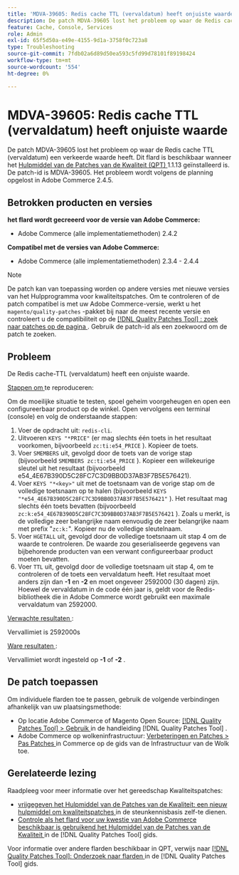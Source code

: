 ```yaml
---
title: 'MDVA-39605: Redis cache TTL (vervaldatum) heeft onjuiste waarde'
description: De patch MDVA-39605 lost het probleem op waar de Redis cache TTL (vervaldatum) een verkeerde waarde heeft. Deze patch is beschikbaar wanneer [Quality Patches Tool (QPT)] (https://experienceleague.adobe.com/en/docs/commerce-operations/tools/quality-patches-tool/quality-patches-tool-to-self-serve-quality-patches) 1.1.13 is geïnstalleerd. De patch-id is MDVA-39605. Het probleem wordt volgens de planning opgelost in Adobe Commerce 2.4.5.
feature: Cache, Console, Services
role: Admin
exl-id: 65f5d50a-e49e-4155-9d1a-3758f0c723a8
type: Troubleshooting
source-git-commit: 7fdb02a6d89d50ea593c5fd99d78101f89198424
workflow-type: tm+mt
source-wordcount: '554'
ht-degree: 0%

---
```


# MDVA-39605: Redis cache TTL (vervaldatum) heeft onjuiste waarde

De patch MDVA-39605 lost het probleem op waar de Redis cache TTL (vervaldatum) een verkeerde waarde heeft. Dit flard is beschikbaar wanneer het [ Hulpmiddel van de Patches van de Kwaliteit (QPT) ](https://experienceleague.adobe.com/en/docs/commerce-operations/tools/quality-patches-tool/quality-patches-tool-to-self-serve-quality-patches) 1.1.13 geïnstalleerd is. De patch-id is MDVA-39605. Het probleem wordt volgens de planning opgelost in Adobe Commerce 2.4.5.

## Betrokken producten en versies

**het flard wordt gecreeerd voor de versie van Adobe Commerce:**

* Adobe Commerce (alle implementatiemethoden) 2.4.2

**Compatibel met de versies van Adobe Commerce:**

* Adobe Commerce (alle implementatiemethoden) 2.3.4 - 2.4.4

>[!NOTE]
>
>De patch kan van toepassing worden op andere versies met nieuwe versies van het Hulpprogramma voor kwaliteitspatches. Om te controleren of de patch compatibel is met uw Adobe Commerce-versie, werkt u het `magento/quality-patches` -pakket bij naar de meest recente versie en controleert u de compatibiliteit op de [[!DNL Quality Patches Tool] : zoek naar patches op de pagina ](https://experienceleague.adobe.com/en/docs/commerce-operations/tools/quality-patches-tool/quality-patches-tool-to-self-serve-quality-patches) . Gebruik de patch-id als een zoekwoord om de patch te zoeken.

## Probleem

De Redis cache-TTL (vervaldatum) heeft een onjuiste waarde.

<u> Stappen om </u> te reproduceren:

Om de moeilijke situatie te testen, spoel geheim voorgeheugen en open een configureerbaar product op de winkel. Open vervolgens een terminal (console) en volg de onderstaande stappen:

1. Voer de opdracht uit: `redis-cli`.
1. Uitvoeren `KEYS "*PRICE"` (er mag slechts één toets in het resultaat voorkomen, bijvoorbeeld `zc:ti:e54_PRICE` ). Kopieer de toets.
1. Voer `SMEMBERS` uit, gevolgd door de toets van de vorige stap (bijvoorbeeld `SMEMBERS zc:ti:e54_PRICE` ). Kopieer een willekeurige sleutel uit het resultaat (bijvoorbeeld e54_4E67B390D5C28FC7C3D9BB0D37AB3F7B5E576421).
1. Voer `KEYS "*<key>"` uit met de toetsnaam van de vorige stap om de volledige toetsnaam op te halen (bijvoorbeeld `KEYS "*e54_4E67B390D5C28FC7C3D9BB0D37AB3F7B5E576421"` ). Het resultaat mag slechts één toets bevatten (bijvoorbeeld `zc:k:e54_4E67B390D5C28FC7C3D9BB0D37AB3F7B5E576421` ). Zoals u merkt, is de volledige zeer belangrijke naam eenvoudig de zeer belangrijke naam met prefix &quot;`zc:k:`&quot;. Kopieer nu de volledige sleutelnaam.
1. Voer `HGETALL` uit, gevolgd door de volledige toetsnaam uit stap 4 om de waarde te controleren. De waarde zou geserialiseerde gegevens van bijbehorende producten van een verwant configureerbaar product moeten bevatten.
1. Voer `TTL` uit, gevolgd door de volledige toetsnaam uit stap 4, om te controleren of de toets een vervaldatum heeft. Het resultaat moet anders zijn dan **-1** en **-2** en moet ongeveer 2592000 (30 dagen) zijn. Hoewel de vervaldatum in de code één jaar is, geldt voor de Redis-bibliotheek die in Adobe Commerce wordt gebruikt een maximale vervaldatum van 2592000.

<u> Verwachte resultaten </u>:

Vervallimiet is 2592000s

<u> Ware resultaten </u>:

Vervallimiet wordt ingesteld op **-1** of **-2** .

## De patch toepassen

Om individuele flarden toe te passen, gebruik de volgende verbindingen afhankelijk van uw plaatsingsmethode:

* Op locatie Adobe Commerce of Magento Open Source: [[!DNL Quality Patches Tool] > Gebruik ](/help/tools/quality-patches-tool/usage.md) in de handleiding [!DNL Quality Patches Tool] .
* Adobe Commerce op wolkeninfrastructuur: [ Verbeteringen en Patches > Pas Patches ](https://experienceleague.adobe.com/docs/commerce-cloud-service/user-guide/develop/upgrade/apply-patches.html) in Commerce op de gids van de Infrastructuur van de Wolk toe.

## Gerelateerde lezing

Raadpleeg voor meer informatie over het gereedschap Kwaliteitspatches:

* [ vrijgegeven het Hulpmiddel van de Patches van de Kwaliteit: een nieuw hulpmiddel om kwaliteitspatches ](https://experienceleague.adobe.com/en/docs/commerce-operations/tools/quality-patches-tool/quality-patches-tool-to-self-serve-quality-patches) in de steunkennisbasis zelf-te dienen.
* [ Controle als het flard voor uw kwestie van Adobe Commerce beschikbaar is gebruikend het Hulpmiddel van de Patches van de Kwaliteit ](/help/tools/quality-patches-tool/patches-available-in-qpt/check-patch-for-magento-issue-with-magento-quality-patches.md) in de [!DNL Quality Patches Tool] gids.

Voor informatie over andere flarden beschikbaar in QPT, verwijs naar [[!DNL Quality Patches Tool]: Onderzoek naar flarden ](https://experienceleague.adobe.com/tools/commerce-quality-patches/index.html) in de [!DNL Quality Patches Tool] gids.
